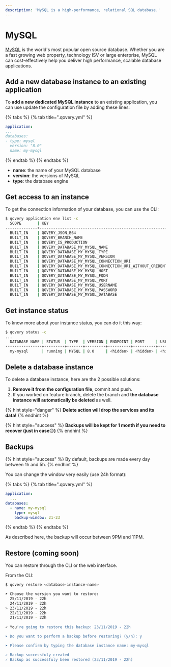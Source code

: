 ```yaml
---
description: 'MySQL is a high-performance, relational SQL database.'
---
```


# MySQL

[MySQL](https://www.mysql.com/) is the world's most popular open source database. Whether you are a fast growing web property, technology ISV or large enterprise, MySQL can cost-effectively help you deliver high performance, scalable database applications.

## Add a new database instance to an existing application

To **add a new dedicated MySQL instance** to an existing application, you can use update the configuration file by adding these lines:

{% tabs %}
{% tab title=".qovery.yml" %}
```yaml
application:
...
databases:
- type: mysql
  version: "8.0"
  name: my-mysql
```
{% endtab %}
{% endtabs %}

* **name**: the name of your MySQL database
* **version**: the versions of MySQL
* **type**: the database engine

## Get access to an instance

To get the connection information of your database, you can use the CLI:

```bash
$ qovery application env list -c
  SCOPE       | KEY                                                         | VALUE     
--------------+-------------------------------------------------------------+-----------
  BUILT_IN    | QOVERY_JSON_B64                                             | <base64>  
  BUILT_IN    | QOVERY_BRANCH_NAME                                          | master    
  BUILT_IN    | QOVERY_IS_PRODUCTION                                        | true      
  BUILT_IN    | QOVERY_DATABASE_MY_MYSQL_NAME                               | my-mysql  
  BUILT_IN    | QOVERY_DATABASE_MY_MYSQL_TYPE                               | MYSQL     
  BUILT_IN    | QOVERY_DATABASE_MY_MYSQL_VERSION                            | 8.0       
  BUILT_IN    | QOVERY_DATABASE_MY_MYSQL_CONNECTION_URI                     | <hidden>  
  BUILT_IN    | QOVERY_DATABASE_MY_MYSQL_CONNECTION_URI_WITHOUT_CREDENTIALS | <hidden>  
  BUILT_IN    | QOVERY_DATABASE_MY_MYSQL_HOST                               | <hidden>  
  BUILT_IN    | QOVERY_DATABASE_MY_MYSQL_FQDN                               | <hidden>  
  BUILT_IN    | QOVERY_DATABASE_MY_MYSQL_PORT                               | <hidden>  
  BUILT_IN    | QOVERY_DATABASE_MY_MYSQL_USERNAME                           | <hidden>  
  BUILT_IN    | QOVERY_DATABASE_MY_MYSQL_PASSWORD                           | <hidden>  
  BUILT_IN    | QOVERY_DATABASE_MY_MYSQL_DATABASE                           | mysql 
```

## Get instance status

To know more about your instance status, you can do it this way:

```bash
$ qovery status -c
...
  DATABASE NAME | STATUS  | TYPE  | VERSION | ENDPOINT | PORT     | USERNAME | PASSWORD | APPLICATIONS    
----------------+---------+-------+---------+----------+----------+----------+----------+-----------------
  my-mysql      | running | MYSQL | 8.0     | <hidden> | <hidden> | <hidden> | <hidden> | simple-example  
```

## Delete a database instance

To delete a database instance, here are the 2 possible solutions:

1. **Remove it from the configuration file**, commit and push.
2. If you worked on feature branch, delete the branch and **the database instance will automatically be deleted** as well.

{% hint style="danger" %}
**Delete action will drop the services and its data!**
{% endhint %}

{% hint style="success" %}
**Backups will be kept for 1 month if you need to recover \(just in case**😉**\)**
{% endhint %}

## Backups

{% hint style="success" %}
By default, backups are made every day between 1h and 5h.
{% endhint %}

You can change the window very easily \(use 24h format\):

{% tabs %}
{% tab title=".qovery.yml" %}
```yaml
application:
  ...
databases:
  - name: my-mysql
    type: mysql
    backup-window: 21-23
```
{% endtab %}
{% endtabs %}

As described here, the backup will occur between 9PM and 11PM.

## Restore \(coming soon\)

You can restore through the CLI or the web interface.

From the CLI:

```bash
$ qovery restore <database-instance-name>

➤ Choose the version you want to restore:
  25/11/2019 - 22h
  24/11/2019 - 22h
> 23/11/2019 - 22h
  22/11/2019 - 22h
  21/11/2019 - 22h
  
✓ You're going to restore this backup: 23/11/2019 - 22h

➤ Do you want to perform a backup before restoring? (y/n): y

➤ Please confirm by typing the database instance name: my-mysql

✓ Backup successfuly created
✓ Backup as successfuly been restored (23/11/2019 - 22h)
```

